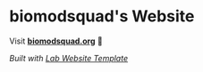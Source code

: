 
# biomodsquad's Website

Visit **[biomodsquad.org](https://biomodsquad.org)** 🚀

_Built with [Lab Website Template](https://greene-lab.gitbook.io/lab-website-template-docs)_


